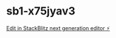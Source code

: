 # sb1-x75jyav3

[Edit in StackBlitz next generation editor ⚡️](https://stackblitz.com/~/github.com/jeetsons/sb1-x75jyav3)